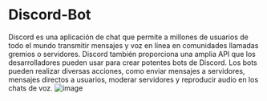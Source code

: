 # Discord-Bot
Discord es una aplicación de chat que permite a millones de usuarios de todo el mundo transmitir mensajes y voz en línea en comunidades llamadas gremios o servidores. Discord también proporciona una amplia API que los desarrolladores pueden usar para crear potentes bots de Discord. Los bots pueden realizar diversas acciones, como enviar mensajes a servidores, mensajes directos a usuarios, moderar servidores y reproducir audio en los chats de voz.
![image](https://user-images.githubusercontent.com/29583728/130670222-e6a5c64c-f59f-4fbf-bccf-bb44084de648.png)


